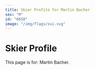 ```yaml
---
title: Skier Profile for Martin Bacher
sex: "M"
id: "6650"
image: "/img/flags/sui.svg" 
---
```


# Skier Profile

This page is for: Martin Bacher.
    